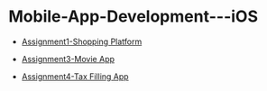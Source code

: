 # Mobile-App-Development---iOS

- [Assignment1-Shopping Platform](./Shopping_Platform-Assignment%201)

- [Assignment3-Movie App](./MovieApp-Assignment3)

- [Assignment4-Tax Filling App](./Tax_Filling_App-Assignment4)
